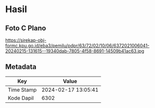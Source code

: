 # Hasil

## Foto C Plano

https://sirekap-obj-formc.kpu.go.id/eba3/pemilu/pdpr/63/72/02/10/06/6372021006041-20240215-131615--19340dab-7805-4f58-8691-14509b41ac63.jpg


## Metadata

| Key        | Value               |
| ---------- | ------------------- |
| Time Stamp | 2024-02-17 13:05:41 |
| Kode Dapil | 6302                |



